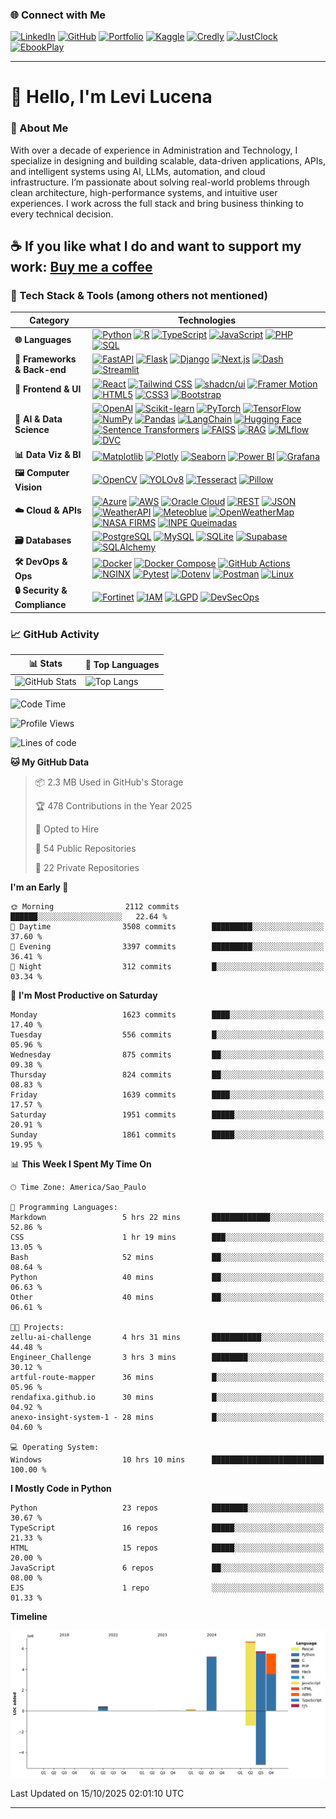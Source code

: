 ### 🌐 Connect with Me

[![LinkedIn](https://img.shields.io/badge/-LinkedIn-blue?style=flat-square&logo=Linkedin&logoColor=white)](https://www.linkedin.com/in/levilucena/)
[![GitHub](https://img.shields.io/badge/-GitHub-000?style=flat-square&logo=github&logoColor=white)](https://github.com/LeviLucena)
[![Portfolio](https://img.shields.io/badge/-Portfolio-007bff?style=flat-square&logo=Portfolio&logoColor=white)](https://levilucena.github.io/portfolio/)
[![Kaggle](https://img.shields.io/badge/-Kaggle-20BEFF?style=flat-square&logo=Kaggle&logoColor=white)](https://www.kaggle.com/levilucena)
[![Credly](https://img.shields.io/badge/Credly_Badges-28a745?style=flat-square&logo=badge&logoColor=white)](https://www.credly.com/users/levi-gustavo-oliveira-lucena)
[![JustClock](https://img.shields.io/badge/JustClock-FF5733?style=flat-square)](https://www.justclock.store/)
[![EbookPlay](https://img.shields.io/badge/EbookPlay-33C1FF?style=flat-square)](https://ebookplay.kpages.online/shop)

---

# 👋 Hello, I'm Levi Lucena

### 🚀 About Me

With over a decade of experience in Administration and Technology, I specialize in designing and building scalable, data-driven applications, APIs, and intelligent systems using AI, LLMs, automation, and cloud infrastructure. I’m passionate about solving real-world problems through clean architecture, high-performance systems, and intuitive user experiences. I work across the full stack and bring business thinking to every technical decision.  

☕ If you like what I do and want to support my work: [**Buy me a coffee**](https://www.paypal.com/donate/?hosted_button_id=58DYCL22CTERG)
---

### 🧰 Tech Stack & Tools (among others not mentioned)

| Category               | Technologies                                                                                                                                                                                                                                                                 |
|------------------------|------------------------------------------------------------------------------------------------------------------------------------------------------------------------------------------------------------------------------------------------------------------------------|
| **🌐 Languages**       | [![Python](https://img.shields.io/badge/Python-3776AB?logo=python&logoColor=white)](https://www.python.org/) [![R](https://img.shields.io/badge/R-276DC3?logo=r&logoColor=white)](https://www.r-project.org/) [![TypeScript](https://img.shields.io/badge/TypeScript-3178C6?logo=typescript&logoColor=white)](https://www.typescriptlang.org/) [![JavaScript](https://img.shields.io/badge/JavaScript-F7DF1E?logo=javascript&logoColor=black)](https://developer.mozilla.org/en-US/docs/Web/JavaScript) [![PHP](https://img.shields.io/badge/PHP-777BB4?logo=php&logoColor=white)](https://www.php.net/) [![SQL](https://img.shields.io/badge/SQL-336791?logo=database&logoColor=white)](#) |
| **🚀 Frameworks & Back-end** | [![FastAPI](https://img.shields.io/badge/FastAPI-009688?logo=fastapi&logoColor=white)](https://fastapi.tiangolo.com/) [![Flask](https://img.shields.io/badge/Flask-000000?logo=flask&logoColor=white)](https://flask.palletsprojects.com/) [![Django](https://img.shields.io/badge/Django-092E20?logo=django&logoColor=white)](https://www.djangoproject.com/) [![Next.js](https://img.shields.io/badge/Next.js-000000?logo=next.js&logoColor=white)](https://nextjs.org/) [![Dash](https://img.shields.io/badge/Dash-1E1E1E?logo=plotly&logoColor=white)](https://dash.plotly.com/) [![Streamlit](https://img.shields.io/badge/Streamlit-FF4B4B?logo=streamlit&logoColor=white)](https://streamlit.io/) |
| **🎨 Frontend & UI**   | [![React](https://img.shields.io/badge/React-20232A?logo=react&logoColor=61DAFB)](https://react.dev/) [![Tailwind CSS](https://img.shields.io/badge/Tailwind_CSS-06B6D4?logo=tailwind-css&logoColor=white)](https://tailwindcss.com/) [![shadcn/ui](https://img.shields.io/badge/shadcn/ui-000000?logo=shadcnui&logoColor=white)](https://ui.shadcn.com/) [![Framer Motion](https://img.shields.io/badge/Framer_Motion-EF4784?logo=framer&logoColor=white)](https://www.framer.com/motion/) [![HTML5](https://img.shields.io/badge/HTML5-E34F26?logo=html5&logoColor=white)](https://developer.mozilla.org/en-US/docs/Web/HTML) [![CSS3](https://img.shields.io/badge/CSS3-1572B6?logo=css3&logoColor=white)](https://developer.mozilla.org/en-US/docs/Web/CSS) [![Bootstrap](https://img.shields.io/badge/Bootstrap-7952B3?logo=bootstrap&logoColor=white)](https://getbootstrap.com/) |
| **🤖 AI & Data Science** | [![OpenAI](https://img.shields.io/badge/OpenAI-412991?logo=openai&logoColor=white)](https://platform.openai.com/) [![Scikit-learn](https://img.shields.io/badge/Scikit_Learn-F7931E?logo=scikit-learn&logoColor=white)](https://scikit-learn.org/) [![PyTorch](https://img.shields.io/badge/PyTorch-EE4C2C?logo=pytorch&logoColor=white)](https://pytorch.org/) [![TensorFlow](https://img.shields.io/badge/TensorFlow-FF6F00?logo=tensorflow&logoColor=white)](https://www.tensorflow.org/) [![NumPy](https://img.shields.io/badge/NumPy-013243?logo=numpy&logoColor=white)](https://numpy.org/) [![Pandas](https://img.shields.io/badge/Pandas-150458?logo=pandas&logoColor=white)](https://pandas.pydata.org/) [![LangChain](https://img.shields.io/badge/LangChain-12100E?logo=chainlink&logoColor=white)](https://www.langchain.com/) [![Hugging Face](https://img.shields.io/badge/HuggingFace-FFCC00?logo=huggingface&logoColor=black)](https://huggingface.co/) [![Sentence Transformers](https://img.shields.io/badge/Sentence_Transformers-5C2D91?logo=semantic-release&logoColor=white)](https://www.sbert.net/) [![FAISS](https://img.shields.io/badge/FAISS-005571?logo=facebook&logoColor=white)](https://github.com/facebookresearch/faiss) [![RAG](https://img.shields.io/badge/RAG-FF6F00?logo=openai&logoColor=white)](#) [![MLflow](https://img.shields.io/badge/MLflow-0194E2?logo=mlflow&logoColor=white)](https://mlflow.org/) [![DVC](https://img.shields.io/badge/DVC-945DD6?logo=dvc&logoColor=white)](https://dvc.org/) |
| **📊 Data Viz & BI**   | [![Matplotlib](https://img.shields.io/badge/Matplotlib-3776AB?logo=python&logoColor=white)](https://matplotlib.org/) [![Plotly](https://img.shields.io/badge/Plotly-3F4F75?logo=plotly&logoColor=white)](https://plotly.com/) [![Seaborn](https://img.shields.io/badge/Seaborn-4E8BBE?logo=python&logoColor=white)](https://seaborn.pydata.org/) [![Power BI](https://img.shields.io/badge/Power_BI-F2C811?logo=powerbi&logoColor=black)](https://powerbi.microsoft.com/) [![Grafana](https://img.shields.io/badge/Grafana-F46800?logo=grafana&logoColor=white)](https://grafana.com/) |
| **🖼️ Computer Vision** | [![OpenCV](https://img.shields.io/badge/OpenCV-5C3EE8?logo=opencv&logoColor=white)](https://opencv.org/) [![YOLOv8](https://img.shields.io/badge/YOLOv8-00FFFF?logo=github&logoColor=black)](https://github.com/ultralytics/ultralytics) [![Tesseract](https://img.shields.io/badge/Tesseract_OCR-5A4FCF?logo=tesseract&logoColor=white)](https://pypi.org/project/pytesseract/) [![Pillow](https://img.shields.io/badge/PIL/Pillow-3776AB?logo=python&logoColor=white)](https://python-pillow.org/) |
| **☁️ Cloud & APIs**    | [![Azure](https://img.shields.io/badge/Microsoft_Azure-0078D4?logo=microsoft-azure&logoColor=white)](https://azure.microsoft.com/) [![AWS](https://img.shields.io/badge/Amazon_AWS-FF9900?logo=amazon-aws&logoColor=black)](https://aws.amazon.com/) [![Oracle Cloud](https://img.shields.io/badge/Oracle_Cloud-F80000?logo=oracle&logoColor=white)](https://www.oracle.com/cloud/) [![REST](https://img.shields.io/badge/REST-02569B?logo=api&logoColor=white)](#) [![JSON](https://img.shields.io/badge/JSON-000000?logo=json&logoColor=white)](#) [![WeatherAPI](https://img.shields.io/badge/WeatherAPI-00A4DC?logo=cloud&logoColor=white)](https://www.weatherapi.com/) [![Meteoblue](https://img.shields.io/badge/Meteoblue-0082C8?logo=cloud&logoColor=white)](https://content.meteoblue.com/en/access/weather-apis) [![OpenWeatherMap](https://img.shields.io/badge/OpenWeatherMap-EA7600?logo=openweathermap&logoColor=white)](https://openweathermap.org/api) [![NASA FIRMS](https://img.shields.io/badge/NASA_FIRMS-E74C3C?logo=nasa&logoColor=white)](https://earthdata.nasa.gov/firms) [![INPE Queimadas](https://img.shields.io/badge/INPE_Queimadas-00A859?logo=google-earth&logoColor=white)](http://queimadas.dgi.inpe.br/queimadas/) |
| **🗃️ Databases**       | [![PostgreSQL](https://img.shields.io/badge/PostgreSQL-336791?logo=postgresql&logoColor=white)](https://www.postgresql.org/) [![MySQL](https://img.shields.io/badge/MySQL-4479A1?logo=mysql&logoColor=white)](https://www.mysql.com/) [![SQLite](https://img.shields.io/badge/SQLite-003B57?logo=sqlite&logoColor=white)](https://www.sqlite.org/) [![Supabase](https://img.shields.io/badge/Supabase-3FCF8E?logo=supabase&logoColor=white)](https://supabase.com/) [![SQLAlchemy](https://img.shields.io/badge/SQLAlchemy-D71F00?logo=python&logoColor=white)](https://www.sqlalchemy.org/) |
| **🛠️ DevOps & Ops**    | [![Docker](https://img.shields.io/badge/Docker-2496ED?logo=docker&logoColor=white)](https://www.docker.com/) [![Docker Compose](https://img.shields.io/badge/Docker_Compose-3855D6?logo=docker&logoColor=white)](https://docs.docker.com/compose/) [![GitHub Actions](https://img.shields.io/badge/GitHub_Actions-2088FF?logo=github-actions&logoColor=white)](https://github.com/features/actions) [![NGINX](https://img.shields.io/badge/NGINX-009639?logo=nginx&logoColor=white)](https://www.nginx.com/) [![Pytest](https://img.shields.io/badge/Pytest-0A9EDC?logo=pytest&logoColor=white)](https://docs.pytest.org/) [![Dotenv](https://img.shields.io/badge/Dotenv-ECD53F?logo=python&logoColor=black)](https://pypi.org/project/python-dotenv/) [![Postman](https://img.shields.io/badge/Postman-FF6C37?logo=postman&logoColor=white)](https://www.postman.com/) [![Linux](https://img.shields.io/badge/Linux-FCC624?logo=linux&logoColor=black)](https://www.linux.org/) |
| **🔒 Security & Compliance** | [![Fortinet](https://img.shields.io/badge/Fortinet_NSE1--3-EE1C25?logo=fortinet&logoColor=white)](https://www.fortinet.com/) [![IAM](https://img.shields.io/badge/IAM-006699?logo=azuread&logoColor=white)](#) [![LGPD](https://img.shields.io/badge/LGPD-000000?logo=gov&logoColor=white)](#) [![DevSecOps](https://img.shields.io/badge/DevSecOps-FF6F00?logo=security&logoColor=white)](#) |



### 📈 GitHub Activity

| 📊 Stats | 📌 Top Languages |
|----------|------------------|
| ![GitHub Stats](https://github-readme-stats.vercel.app/api?username=LeviLucena&show_icons=true&theme=default) | ![Top Langs](https://github-readme-stats.vercel.app/api/top-langs/?username=LeviLucena&layout=compact&hide=html,css&theme=default) |


<!--START_SECTION:waka-->
![Code Time](http://img.shields.io/badge/Code%20Time-38%20hrs%201%20min-blue)

![Profile Views](http://img.shields.io/badge/Profile%20Views-16-blue)

![Lines of code](https://img.shields.io/badge/From%20Hello%20World%20I%27ve%20Written-23.6%20million%20lines%20of%20code-blue)

**🐱 My GitHub Data** 

> 📦 2.3 MB Used in GitHub's Storage 
 > 
> 🏆 478 Contributions in the Year 2025
 > 
> 💼 Opted to Hire
 > 
> 📜 54 Public Repositories 
 > 
> 🔑 22 Private Repositories 
 > 
**I'm an Early 🐤** 

```text
🌞 Morning                2112 commits        ██████░░░░░░░░░░░░░░░░░░░   22.64 % 
🌆 Daytime                3508 commits        █████████░░░░░░░░░░░░░░░░   37.60 % 
🌃 Evening                3397 commits        █████████░░░░░░░░░░░░░░░░   36.41 % 
🌙 Night                  312 commits         █░░░░░░░░░░░░░░░░░░░░░░░░   03.34 % 
```
📅 **I'm Most Productive on Saturday** 

```text
Monday                   1623 commits        ████░░░░░░░░░░░░░░░░░░░░░   17.40 % 
Tuesday                  556 commits         █░░░░░░░░░░░░░░░░░░░░░░░░   05.96 % 
Wednesday                875 commits         ██░░░░░░░░░░░░░░░░░░░░░░░   09.38 % 
Thursday                 824 commits         ██░░░░░░░░░░░░░░░░░░░░░░░   08.83 % 
Friday                   1639 commits        ████░░░░░░░░░░░░░░░░░░░░░   17.57 % 
Saturday                 1951 commits        █████░░░░░░░░░░░░░░░░░░░░   20.91 % 
Sunday                   1861 commits        █████░░░░░░░░░░░░░░░░░░░░   19.95 % 
```


📊 **This Week I Spent My Time On** 

```text
🕑︎ Time Zone: America/Sao_Paulo

💬 Programming Languages: 
Markdown                 5 hrs 22 mins       █████████████░░░░░░░░░░░░   52.86 % 
CSS                      1 hr 19 mins        ███░░░░░░░░░░░░░░░░░░░░░░   13.05 % 
Bash                     52 mins             ██░░░░░░░░░░░░░░░░░░░░░░░   08.64 % 
Python                   40 mins             ██░░░░░░░░░░░░░░░░░░░░░░░   06.63 % 
Other                    40 mins             ██░░░░░░░░░░░░░░░░░░░░░░░   06.61 % 

🐱‍💻 Projects: 
zellu-ai-challenge       4 hrs 31 mins       ███████████░░░░░░░░░░░░░░   44.48 % 
Engineer_Challenge       3 hrs 3 mins        ████████░░░░░░░░░░░░░░░░░   30.12 % 
artful-route-mapper      36 mins             █░░░░░░░░░░░░░░░░░░░░░░░░   05.96 % 
rendafixa.github.io      30 mins             █░░░░░░░░░░░░░░░░░░░░░░░░   04.92 % 
anexo-insight-system-1 - 28 mins             █░░░░░░░░░░░░░░░░░░░░░░░░   04.60 % 

💻 Operating System: 
Windows                  10 hrs 10 mins      █████████████████████████   100.00 % 
```

**I Mostly Code in Python** 

```text
Python                   23 repos            ████████░░░░░░░░░░░░░░░░░   30.67 % 
TypeScript               16 repos            █████░░░░░░░░░░░░░░░░░░░░   21.33 % 
HTML                     15 repos            █████░░░░░░░░░░░░░░░░░░░░   20.00 % 
JavaScript               6 repos             ██░░░░░░░░░░░░░░░░░░░░░░░   08.00 % 
EJS                      1 repo              ░░░░░░░░░░░░░░░░░░░░░░░░░   01.33 % 
```



**Timeline**

![Lines of Code chart](https://raw.githubusercontent.com/LeviLucena/LeviLucena/main/assets/bar_graph.png)


 Last Updated on 15/10/2025 02:01:10 UTC
<!--END_SECTION:waka-->


---
